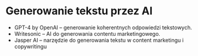 # Generowanie tekstu przez AI
* GPT-4 by OpenAI – generowanie koherentnych odpowiedzi tekstowych.
* Writesonic – AI do generowania contentu marketingowego.
* Jasper AI – narzędzie do generowania tekstu w content marketingu i copywritingu